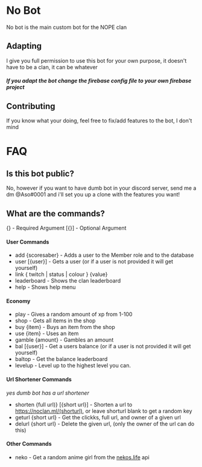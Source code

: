 # No Bot

No bot is the main custom bot for the NOPE clan

## Adapting
I give you full permission to use this bot for your own purpose, it doesn't have to be a clan, it can be whatever

##### If you adapt the bot change the firebase config file to your own firebase project

## Contributing
If you know what your doing, feel free to fix/add features to the bot, I don't mind

# FAQ

## Is this bot public?
No, however if you want to have dumb bot in your discord server, send me a dm @Aso#0001 and i'll set you up a clone with the features you want!

## What are the commands?
{} - Required Argument
[{}] - Optional Argument

#### User Commands
- add {scoresaber} - Adds a user to the Member role and to the database
- user [{user}] - Gets a user (or if a user is not provided it will get yourself)
- link { twitch | status | colour } {value}
- leaderboard - Shows the clan leaderboard
- help - Shows help menu 

#### Economy
- play - Gives a random amount of xp from 1-100
- shop - Gets all items in the shop
- buy {item} - Buys an item from the shop
- use {item} - Uses an item
- gamble {amount} - Gambles an amount
- bal [{user}] - Get a users balance (or if a user is not provided it will get yourself)
- baltop - Get the balance leaderboard
- levelup - Level up to the highest level you can.

#### Url Shortener Commands
*yes dumb bot has a url shortener*

- shorten {full url)} [{short url}] - Shorten a url to https://noclan.ml/(shorturl), or leave shorturl blank to get a random key
- geturl {short url} - Get the clickks, full url, and owner of a given url
- delurl {short url} - Delete the given url, (only the owner of the url can do this)

#### Other Commands
- neko - Get a random anime girl from the [nekos.life](https://nekos.life) api